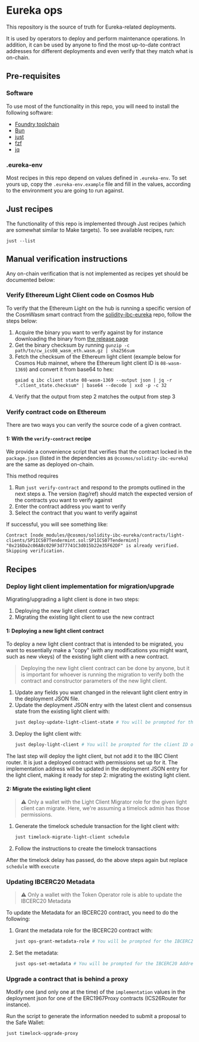 # Eureka ops

This repository is the source of truth for Eureka-related deployments.

It is used by operators to deploy and perform maintenance operations.
In addition, it can be used by anyone to find the most up-to-date contract addresses for different deployments and even verify that they match what is on-chain.

## Pre-requisites

### Software

To use most of the functionality in this repo, you will need to install the following software:
- [Foundry toolchain](https://book.getfoundry.sh/getting-started/installation)
- [Bun](https://bun.sh/docs/installation)
- [just](https://just.systems/man/en/packages.html)
- [fzf](https://junegunn.github.io/fzf/installation/)
- [jq](https://jqlang.org/)

### .eureka-env

Most recipes in this repo depend on values defined in `.eureka-env`. 
To set yours up, copy the `.eureka-env.example` file and fill in the values, according to the environment you are going to run against.

## Just recipes

The functionality of this repo is implemented through Just recipes (which are somewhat similar to Make targets).
To see available recipes, run:
```shell
just --list
```

## Manual verification instructions

Any on-chain verification that is not implemented as recipes yet should be documented below:

### Verify Ethereum Light Client code on Cosmos Hub

To verify that the Ethereum Light on the hub is running a specific version of the CosmWasm smart contract from the [solidity-ibc-eureka](https://github.com/cosmos/solidity-ibc-eureka) repo, follow the steps below:

1. Acquire the binary you want to verify against by for instance downloading the binary from [the release page](https://github.com/cosmos/solidity-ibc-eureka/releases)
2. Get the binary checksum by running `gunzip -c path/to/cw_ics08_wasm_eth.wasm.gz | sha256sum`
3. Fetch the checksum of the Ethereum light client (example below for Cosmos Hub mainnet, where the Ethereum light client ID is `08-wasm-1369`) and convert it from base64 to hex:
    ```shell
    gaiad q ibc client state 08-wasm-1369 --output json | jq -r ".client_state.checksum" | base64 --decode | xxd -p -c 32
    ```
4. Verify that the output from step 2 matches the output from step 3

### Verify contract code on Ethereum

There are two ways you can verify the source code of a given contract.

#### 1: With the `verify-contract` recipe
We provide a convenience script that verifies that the contract locked in the `package.json` (listed in the dependencies as `@cosmos/solidity-ibc-eureka`) are the same as deployed on-chain.

This method requires 

1. Run `just verify-contract` and respond to the prompts outlined in the next steps
    a. The version (tag/ref) should match the expected version of the contracts you want to verify against
2. Enter the contract address you want to verify
3. Select the contract that you want to verify against

If successful, you will see something like:
```
Contract [node_modules/@cosmos/solidity-ibc-eureka/contracts/light-clients/SP1ICS07Tendermint.sol:SP1ICS07Tendermint] "0x216Da2c06A8c029F3d77741C3d015b22e35F62DF" is already verified. Skipping verification.
```

## Recipes

### Deploy light client implementation for migration/upgrade

Migrating/upgrading a light client is done in two steps:
1. Deploying the new light client contract
2. Migrating the existing light client to use the new contract

#### 1: Deploying a new light client contract
To deploy a new light client contract that is intended to be migrated, you want to essentially make a "copy" (with any modifications you might want, such as new vkeys) of the existing light client with a new contract.

> Deploying the new light client contract can be done by anyone, but it is important for whoever is running the migration to verify both the contract and constructor parameters of the new light client.

1. Update any fields you want changed in the relevant light client entry in the deployment JSON file.
2. Update the deployment JSON entry with the latest client and consensus state from the existing light client with:
    ```bash
    just deploy-update-light-client-state # You will be prompted for the client ID of the light client you want updated
    ```
3. Deploy the light client with:
    ```bash
    just deploy-light-client # You will be prompted for the client ID of the light client to deploy
    ```

The last step will deploy the light client, but not add it to the IBC Client router. It is just a deployed contract with permissions set up for it. 
The implementation address will be updated in the deployment JSON entry for the light client, making it ready for step 2: migrating the existing light client.

#### 2: Migrate the existing light client
> ⚠️ Only a wallet with the Light Client Migrator role for the given light client can migrate. Here, we're assuming a timelock admin has those permissions.

1. Generate the timelock schedule transaction for the light client with:
    ```bash
    just timelock-migrate-light-client schedule
    ```
2. Follow the instructions to create the timelock transactions

After the timelock delay has passed, do the above steps again but replace `schedule` with `execute`

### Updating IBCERC20 Metadata

> ⚠️ Only a wallet with the Token Operator role is able to update the IBCERC20 Metadata

To update the Metadata for an IBCERC20 contract, you need to do the following:
1. Grant the metadata role for the IBCERC20 contract with:
    ```bash
    just ops-grant-metadata-role # You will be prompted for the IBCERC20 Address and the address of the grantee
    ```
2. Set the metadata:
    ```bash
    just ops-set-metadata # You will be prompted for the IBCERC20 Address to update and the values to set
    ```

### Upgrade a contract that is behind a proxy

Modify one (and only one at the time) of the `implementation` values in the deployment json for one of the ERC1967Proxy contracts (ICS26Router for instance).

Run the script to generate the information needed to submit a proposal to the Safe Wallet:
```bash
just timelock-upgrade-proxy
```

